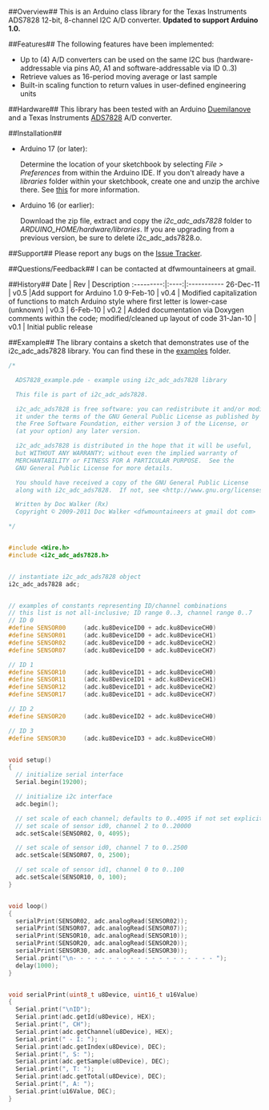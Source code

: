 ##Overview##
This is an Arduino class library for the Texas Instruments ADS7828 12-bit, 8-channel I2C A/D converter. **Updated to support Arduino 1.0.**

##Features##
The following features have been implemented:

  * Up to (4) A/D converters can be used on the same I2C bus (hardware-addressable via pins A0, A1 and software-addressable via ID 0..3)
  * Retrieve values as 16-period moving average or last sample
  * Built-in scaling function to return values in user-defined engineering units

##Hardware##
This library has been tested with an Arduino [Duemilanove](http://www.arduino.cc/en/Main/ArduinoBoardDuemilanove) and a Texas Instruments [ADS7828](http://focus.ti.com/docs/prod/folders/print/ads7828.html) A/D converter.

##Installation##
* Arduino 17 (or later):

  Determine the location of your sketchbook by selecting _File > Preferences_ from within the Arduino IDE. If you don't already have a _libraries_ folder within your sketchbook, create one and unzip the archive there. See [this](http://arduino.cc/blog/?p=313) for more information.

* Arduino 16 (or earlier):

  Download the zip file, extract and copy the _i2c_adc_ads7828_ folder to _ARDUINO\_HOME/hardware/libraries_. If you are upgrading from a previous version, be sure to delete i2c_adc_ads7828.o.

##Support##
Please report any bugs on the [Issue Tracker](/2-718/i2c_adc_ads7828/issues).

##Questions/Feedback##
I can be contacted at dfwmountaineers at gmail.

##History##
Date       | Rev  | Description
:---------:|:----:|:-----------
26-Dec-11  | v0.5 |Add support for Arduino 1.0
 9-Feb-10  | v0.4 | Modified capitalization of functions to match Arduino style where first letter is lower-case
(unknown)  | v0.3 |
 6-Feb-10  | v0.2 | Added documentation via Doxygen comments within the code; modified/cleaned up layout of code
31-Jan-10  | v0.1 | Initial public release

##Example##
The library contains a sketch that demonstrates use of the i2c\_adc\_ads7828 library. You can find these in the [examples](/2-718/i2c_adc_ads7828/tree/master/examples/) folder.

```c++
/*

  ADS7828_example.pde - example using i2c_adc_ads7828 library

  This file is part of i2c_adc_ads7828.

  i2c_adc_ads7828 is free software: you can redistribute it and/or modify
  it under the terms of the GNU General Public License as published by
  the Free Software Foundation, either version 3 of the License, or
  (at your option) any later version.

  i2c_adc_ads7828 is distributed in the hope that it will be useful,
  but WITHOUT ANY WARRANTY; without even the implied warranty of
  MERCHANTABILITY or FITNESS FOR A PARTICULAR PURPOSE.  See the
  GNU General Public License for more details.

  You should have received a copy of the GNU General Public License
  along with i2c_adc_ads7828.  If not, see <http://www.gnu.org/licenses/>.

  Written by Doc Walker (Rx)
  Copyright © 2009-2011 Doc Walker <dfwmountaineers at gmail dot com>

*/


#include <Wire.h>
#include <i2c_adc_ads7828.h>


// instantiate i2c_adc_ads7828 object
i2c_adc_ads7828 adc;


// examples of constants representing ID/channel combinations
// this list is not all-inclusive; ID range 0..3, channel range 0..7
// ID 0
#define SENSOR00     (adc.ku8DeviceID0 + adc.ku8DeviceCH0)
#define SENSOR01     (adc.ku8DeviceID0 + adc.ku8DeviceCH1)
#define SENSOR02     (adc.ku8DeviceID0 + adc.ku8DeviceCH2)
#define SENSOR07     (adc.ku8DeviceID0 + adc.ku8DeviceCH7)

// ID 1
#define SENSOR10     (adc.ku8DeviceID1 + adc.ku8DeviceCH0)
#define SENSOR11     (adc.ku8DeviceID1 + adc.ku8DeviceCH1)
#define SENSOR12     (adc.ku8DeviceID1 + adc.ku8DeviceCH2)
#define SENSOR17     (adc.ku8DeviceID1 + adc.ku8DeviceCH7)

// ID 2
#define SENSOR20     (adc.ku8DeviceID2 + adc.ku8DeviceCH0)

// ID 3
#define SENSOR30     (adc.ku8DeviceID3 + adc.ku8DeviceCH0)


void setup()
{
  // initialize serial interface
  Serial.begin(19200);

  // initialize i2c interface
  adc.begin();

  // set scale of each channel; defaults to 0..4095 if not set explicitly
  // set scale of sensor id0, channel 2 to 0..20000
  adc.setScale(SENSOR02, 0, 4095);

  // set scale of sensor id0, channel 7 to 0..2500
  adc.setScale(SENSOR07, 0, 2500);

  // set scale of sensor id1, channel 0 to 0..100
  adc.setScale(SENSOR10, 0, 100);
}


void loop()
{
  serialPrint(SENSOR02, adc.analogRead(SENSOR02));
  serialPrint(SENSOR07, adc.analogRead(SENSOR07));
  serialPrint(SENSOR10, adc.analogRead(SENSOR10));
  serialPrint(SENSOR20, adc.analogRead(SENSOR20));
  serialPrint(SENSOR30, adc.analogRead(SENSOR30));
  Serial.print("\n- - - - - - - - - - - - - - - - - - - - ");
  delay(1000);
}


void serialPrint(uint8_t u8Device, uint16_t u16Value)
{
  Serial.print("\nID");
  Serial.print(adc.getId(u8Device), HEX);
  Serial.print(", CH");
  Serial.print(adc.getChannel(u8Device), HEX);
  Serial.print(" - I: ");
  Serial.print(adc.getIndex(u8Device), DEC);
  Serial.print(", S: ");
  Serial.print(adc.getSample(u8Device), DEC);
  Serial.print(", T: ");
  Serial.print(adc.getTotal(u8Device), DEC);
  Serial.print(", A: ");
  Serial.print(u16Value, DEC);
}
```
